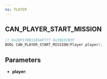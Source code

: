 ```yaml
---
ns: PLAYER
---
```

## CAN_PLAYER_START_MISSION

```c
// 0x2DF170B1185AF777 0x39E3CB3F
BOOL CAN_PLAYER_START_MISSION(Player player);
```

## Parameters
* **player**:
